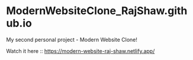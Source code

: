 # ModernWebsiteClone_RajShaw.github.io
My second personal project - Modern Website Clone!

Watch it here :: https://modern-website-raj-shaw.netlify.app/
